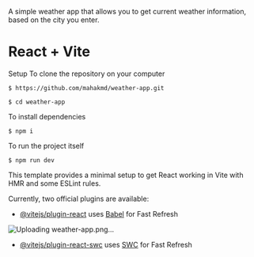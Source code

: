 A simple weather app that allows you to get current weather information, based on the city you enter.


# React + Vite
Setup To clone the repository on your computer
```
$ https://github.com/mahakmd/weather-app.git
```
```
$ cd weather-app
```

To install dependencies

```
$ npm i
```
To run the project itself

```
$ npm run dev
```

This template provides a minimal setup to get React working in Vite with HMR and some ESLint rules.

Currently, two official plugins are available:

- [@vitejs/plugin-react](https://github.com/vitejs/vite-plugin-react/blob/main/packages/plugin-react/README.md) uses [Babel](https://babeljs.io/) for Fast Refresh


![Uploading weather-app.png…]()



- [@vitejs/plugin-react-swc](https://github.com/vitejs/vite-plugin-react-swc) uses [SWC](https://swc.rs/) for Fast Refresh
